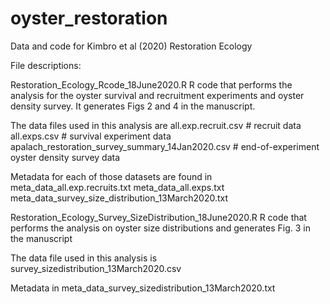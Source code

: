 # oyster_restoration
Data and code for Kimbro et al (2020) Restoration Ecology

File descriptions:

Restoration_Ecology_Rcode_18June2020.R 
R code that performs the analysis for the oyster survival and recruitment experiments and oyster density survey. It generates Figs 2 and 4 in the manuscript.

The data files used in this analysis are
all.exp.recruit.csv # recruit data
all.exps.csv # survival experiment data
apalach_restoration_survey_summary_14Jan2020.csv # end-of-experiment oyster density survey data

Metadata for each of those datasets are found in
meta_data_all.exp.recruits.txt
meta_data_all.exps.txt
meta_data_survey_size_distribution_13March2020.txt

Restoration_Ecology_Survey_SizeDistribution_18June2020.R 
R code that performs the analysis on oyster size distributions and generates Fig. 3 in the manuscript

The data file used in this analysis is
survey_sizedistribution_13March2020.csv

Metadata in
meta_data_survey_sizedistribution_13March2020.txt

